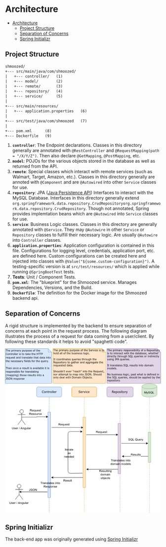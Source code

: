 # Architecture

- [Architecture](#architecture)
  * [Project Structure](#project-structure)
  * [Separation of Concerns](#separation-of-concerns)
  * [Spring Initializr](#spring-initializr)

## Project Structure

```
shmoozed/
+--- src/main/java/com/shmoozed/
|   +--- controller/   (1)
|   +--- model/        (2)
|   +--- remote/       (3)
|   +--- repository/   (4)
|   +--- service/      (5)
|
+--- src/main/resources/
|   +--- application.properties   (6)
|
+--- src/test/java/com/shmoozed   (7)
|
+--- pom.xml      (8)
+--- Dockerfile   (9)
```

1. **`controller`**: The Endpoint declarations. Classes in this directory generally are annotated with `@RestController` and `@RequestMapping(path = "/X/Y/Z")`. Then also declare `@GetMapping`, `@PostMapping`, etc.
2. **`model`**: POJOs for the various objects stored in the database as well as returned from the API.
3. **`remote`**: Special classes which interact with remote services (such as Walmart, Target, Amazon, etc.). Classes in this directory generally are annoted with `@Component` and are `@Autowired` into other `Service` classes for use.
4. **`repository`**: JPA ([Java Persistence API](https://en.wikipedia.org/wiki/Java_Persistence_API)) Interfaces to interact with the MySQL Database. Interfaces in this directory generally extend `org.springframework.data.repository.CrudRepositoryorg.springframework.data.repository.CrudRepository`. Though not annotated, Spring provides implemtation beans which are `@Autowired` into `Service` classes for use. 
5. **`service`**: Business Logic classes. Classes in this directory are generally annotated with `@Service`. They may `@Autowire` in other `Service` or `Repository` classes to fulfill their necessary logic. Are usually `@Autowire` into `Controller` classes.
6. **`application.properties`**: Application configuration is contained in this file. Configurations for logging level, credentials, application port, etc. are defined here. Custom configurations can be created here and injected into classes with `@Value("${some.custom-configuration}")`. A testing-specific version is at `src/test/resources/` which is applied while running `@SpringBootTest` tests.
7. **Tests**: Unit / Component Tests.
8. **`pom.xml`**: The "blueprint" for the Shmoozed service. Manages Dependencies, Versions, and the Build.
9. **`Dockerfile`**: The definition for the Docker image for the Shmoozed backend api.

## Separation of Concerns

A rigid structure is implemented by the backend to ensure separation of concerns at each point in the request
process. The following diagram illustrates the process of a request for data coming from a user/client. By following
these standards it helps to avoid "spaghetti code".

![](Backend-dataflow.png)

## Spring Initializr

The back-end app was originally generated using [Spring Initializr](https://start.spring.io/)
